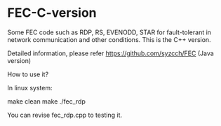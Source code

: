 # FEC-C-version

Some FEC code such as RDP, RS, EVENODD, STAR for fault-tolerant in network communication and other conditions. This is the C++ version.

Detailed information, please refer https://github.com/syzcch/FEC (Java version)

How to use it?

In linux system:

  make clean
  make
  ./fec_rdp
  
You can revise fec_rdp.cpp to testing it.
